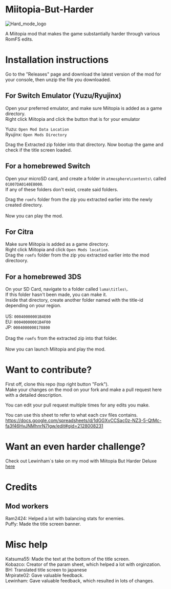 # Miitopia-But-Harder
![Hard_mode_logo](https://user-images.githubusercontent.com/82438230/177342051-44f6c53e-7093-4acd-acbc-80856acc7838.png)

A Miitopia mod that makes the game substantially harder through various RomFS edits.

# Installation instructions 
Go to the "Releases" page and download the latest version of the mod for your console, then unzip the file you downloaded.

## For Switch Emulator (Yuzu/Ryujinx)
Open your preferred emulator, and make sure Miitopia is added as a game directory. <br> Right click Miitopia and click the button that is for your emulator

Yuzu: `Open Mod Data Location` <br> Ryujinx: `Open Mods Directory`

Drag the Extracted zip folder into that directory. Now bootup the game and check if the title screen loaded.

## For a homebrewed Switch
Open your microSD card, and create a folder in `atmosphere\contents\` called `01007DA0140E8000`. <br> If any of these folders don't exist, create said folders. 

Drag the `romfs` folder from the zip you extracted earlier into the newly created directory. 
<br> <br> Now you can play the mod.

## For Citra
Make sure Miitopia is added as a game directory. <br> Right click Miitopia and click `Open Mods location`. <br> Drag the `romfs` folder from the zip you extracted earlier into the mod directoory.

## For a homebrewed 3DS
On your SD Card, navigate to  a folder called ```luma\titles\```. <br> If this folder hasn't been made, you can make it. <br> Inside that directory, create another folder named with the title-id depending on your region. <br> <br>US: `00040000001B4E00` <br> EU: `00040000001B4F00` <br> JP: `0004000000178800` <br> <br>
Drag the `romfs` from the extracted zip into that folder. <br> <br>
Now you can launch Miitopia and play the mod.

# Want to contribute?
First off, clone this repo (top right button "Fork"). <br> Make your changes on the mod on your fork and make a pull request here with a detailed description.

You can edit your pull request multiple times for any edits you make.

You can use this sheet to refer to what each csv files contains.
https://docs.google.com/spreadsheets/d/1dGGXvCCSac0z-NZ3-5-QtMc-fa3f46HvJNMhnrN7Igw/edit#gid=2128008231

# Want an even harder challenge?
Check out Lewinham`s take on my mod with Miitopia But Harder Deluxe [here](https://github.com/Lewinham/Miitopia-Hard-Mode-Deluxe-Mod)

# Credits 
## Mod workers
  Ram2424: Helped a lot with balancing stats for enemies. <br> 
  Puffy: Made the title screen banner. <br>
# Misc help
  Katsuma55: Made the text at the bottom of the title screen. <br>
  Kobazco: Creator of the param sheet, which helped a lot with orginzation.<br>
  BH: Translated title screen to japanese<br>
  Mrpirate02: Gave valuable feedback. <br>
Lewinham: Gave valuable feedback, which resulted in lots of changes. 
